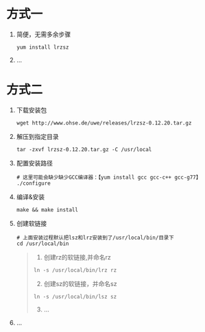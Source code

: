 # 方式一

1. 简便，无需多余步骤

   ~~~shell
   yum install lrzsz
   ~~~

2. …

# 方式二

1. 下载安装包

   ~~~shell
   wget http://www.ohse.de/uwe/releases/lrzsz-0.12.20.tar.gz
   ~~~

2. 解压到指定目录

   ~~~shell
   tar -zxvf lrzsz-0.12.20.tar.gz -C /usr/local
   ~~~

3. 配置安装路径

   ~~~shell
   # 这里可能会缺少缺少GCC编译器：【yum install gcc gcc-c++ gcc-g77】
   ./configure
   ~~~

4. 编译&安装

   ~~~shell
   make && make install
   ~~~

5. 创建软链接

   ~~~shell
   # 上面安装过程默认把lsz和lrz安装到了/usr/local/bin/目录下
   cd /usr/local/bin
   ~~~

   >1. 创建rz的软链接,并命名rz
   >
   >   ~~~
   >   ln -s /usr/local/bin/lrz rz
   >   ~~~
   >
   >2. 创建sz的软链接，并命名sz
   >
   >   ~~~shell
   >   ln -s /usr/local/bin/lsz sz
   >   ~~~
   >
   >3. …

6. …